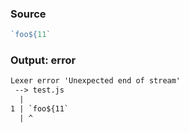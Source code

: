 ### Source
```js parse:expr
`foo${11`
```

### Output: error
```txt
Lexer error 'Unexpected end of stream'
 --> test.js
  |
1 | `foo${11`
  | ^ 
```
